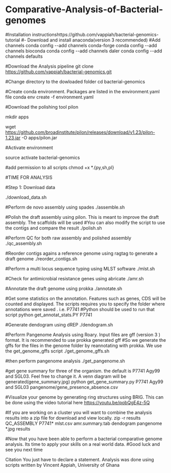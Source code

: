 # Comparative-Analysis-of-Bacterial-genomes


#Installation instructionshttps://github.com/vappiah/bacterial-genomics-tutorial
#- Download and install anaconda(version 3 recommended)
#Add channels
conda config --add channels conda-forge
conda config --add channels bioconda
conda config --add channels daler
conda config --add channels defaults

#Download the Analysis pipeline
git clone https://github.com/vappiah/bacterial-genomics.git

#Change directory to the dowloaded folder
cd bacterial-genomics

#Create conda environment. Packages are listed in the environment.yaml file 
conda env create -f environment.yaml

#Download the polishing tool pilon

mkdir apps

wget https://github.com/broadinstitute/pilon/releases/download/v1.23/pilon-1.23.jar -O apps/pilon.jar


#Activate environment

source activate bacterial-genomics

#add permission to all scripts
chmod +x *.{py,sh,pl}


#TIME FOR ANALYSIS

#Step 1: Download data

./download_data.sh

#Perform de novo assembly using spades
./assemble.sh

#Polish the draft assembly using pilon. This is meant to improve the draft assembly. The scaffolds will be used
#You can also modify the script to use the contigs and compare the result 
./polish.sh

#Perform QC for both raw assembly and polished assembly
./qc_assembly.sh

#Reorder contigs agains a reference genome using ragtag to generate a draft genome
./reorder_contigs.sh

#Perform a multi locus sequence typing using MLST software
./mlst.sh

#Check for antimicrobial resistance genes using abricate
./amr.sh

#Annotate the draft genome using prokka
./annotate.sh

#Get some statistics on the annotation. Features such as genes, CDS will be counted and displayed. The scripts requires you to specify the folder where annotations were saved . i.e. P7741
#Python should be used to run that script
python get_annotat_stats.PY P7741

#Generate dendogram using dREP
./dendogram.sh

#Perform Pangenome Analysis using Roary. Input files are gff (version 3 ) format. It is recommended to use prokka generated gff
#So we generate the gffs for the files in the genome folder by reannotating with prokka. We use the get_genome_gffs script
./get_genome_gffs.sh

#then perform pangenome analysis
./get_pangenome.sh

#get gene summary for three of the organism. the default is P7741 Agy99 and SGL03. Feel free to change it. A venn diagram will be generated(gene_summary.jpg)
python get_gene_summary.py P7741 Agy99 and SGL03 pangenome/gene_presence_absence.csv

#Visualize your genome by generating ring structures using BRIG. This can be done using the video tutorial here
https://youtu.be/pobQgE4z-5Q

#If you are working on a cluster you will want to combine the analysis results into a zip file for download and view locally. 
zip -r results QC_ASSEMBLY P7741* mlst.csv amr.summary.tab dendogram pangenome *.jpg results

#Now that you have been able to perform a bacterial comparative genome analysis. Its time to apply your skills on a real world data.
#Good luck and see you next time

Citation
You just have to declare a statement.
Analysis was done using scripts written by Vincent Appiah, University of Ghana
